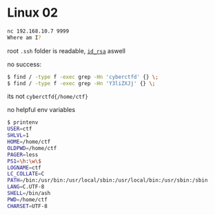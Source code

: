 # Linux 02
```bash
nc 192.168.10.7 9999
Where am I?
```

root `.ssh` folder is readable, [`id_rsa`](root_id_rsa) aswell

no success:
```bash
$ find / -type f -exec grep -Hn 'cyberctfd' {} \;
$ find / -type f -exec grep -Hn 'Y3liZXJj' {} \;
```

its not `cyberctfd{/home/ctf}`


no helpful env variables
```bash
$ printenv
USER=ctf
SHLVL=1
HOME=/home/ctf
OLDPWD=/home/ctf
PAGER=less
PS1=\h:\w\$ 
LOGNAME=ctf
LC_COLLATE=C
PATH=/bin:/usr/bin:/usr/local/sbin:/usr/local/bin:/usr/sbin:/sbin
LANG=C.UTF-8
SHELL=/bin/ash
PWD=/home/ctf
CHARSET=UTF-8
```

